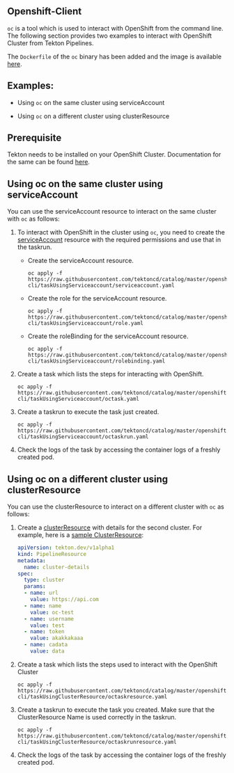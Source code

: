 ## Openshift-Client

`oc` is a tool which is used to interact with OpenShift from the command line. The following section provides two examples to interact with OpenShift Cluster from Tekton Pipelines.

The `Dockerfile` of the `oc` binary has been added and the image is available [here]( https://quay.io/repository/openshift-pipeline/openshift-cli).

## Examples:

- Using `oc` on the same cluster using serviceAccount

- Using `oc` on a different cluster using clusterResource

## Prerequisite 

Tekton needs to be installed on your OpenShift Cluster. Documentation for the same can be found [here](https://github.com/tektoncd/pipeline/blob/master/docs/install.md#installing-tekton-pipelines-on-openshift).

## Using oc on the same cluster using serviceAccount

You can use the serviceAccount resource to interact on the same cluster with `oc` as follows: 

1. To interact with OpenShift in the cluster using `oc`, you need to create the [serviceAccount](https://docs.openshift.com/container-platform/3.11/dev_guide/service_accounts.html) resource with the required permissions and use that in the taskrun.
    
    - Create the serviceAccount resource.
    
        ```
        oc apply -f https://raw.githubusercontent.com/tektoncd/catalog/master/openshift-cli/taskUsingServiceaccount/serviceaccount.yaml 
        ```
    
    - Create the role for the serviceAccount resource.
    
        ```
        oc apply -f https://raw.githubusercontent.com/tektoncd/catalog/master/openshift-cli/taskUsingServiceaccount/role.yaml 
        ```
    
    - Create the roleBinding for the serviceAccount resource.
    
        ```
        oc apply -f https://raw.githubusercontent.com/tektoncd/catalog/master/openshift-cli/taskUsingServiceaccount/rolebinding.yaml 
        ```
    
2. Create a task which lists the steps for interacting with OpenShift.
    ```
    oc apply -f https://raw.githubusercontent.com/tektoncd/catalog/master/openshift-cli/taskUsingServiceaccount/octask.yaml 
    ```

3. Create a taskrun to execute the task just created.
    ```
    oc apply -f https://raw.githubusercontent.com/tektoncd/catalog/master/openshift-cli/taskUsingServiceaccount/octaskrun.yaml 
    ```

4. Check the logs of the task by accessing the container logs of a freshly created pod.

## Using oc on a different cluster using clusterResource

You can use the clusterResource to interact on a different cluster with `oc` as follows: 

1. Create a [clusterResource](https://github.com/tektoncd/pipeline/blob/master/docs/resources.md#cluster-resource) with details for the second cluster. For example, here is a [sample ClusterResource](https://raw.githubusercontent.com/tektoncd/catalog/master/openshift-cli/taskUsingClusterResource/resource.yaml):

    ```yaml
    apiVersion: tekton.dev/v1alpha1
    kind: PipelineResource
    metadata:
      name: cluster-details
    spec:
      type: cluster
      params:
      - name: url
        value: https://api.com
      - name: name
        value: oc-test
      - name: username
        value: test
      - name: token
        value: akakkakaaa
      - name: cadata
        value: data
    ```
 
2. Create a task which lists the steps used to interact with the OpenShift Cluster
    
    ```
    oc apply -f https://raw.githubusercontent.com/tektoncd/catalog/master/openshift-cli/taskUsingClusterResource/octaskresource.yaml 
    ```

3. Create a taskrun to execute the task you created. Make sure that the ClusterResource Name is used correctly in the taskrun.

    ```
    oc apply -f https://raw.githubusercontent.com/tektoncd/catalog/master/openshift-cli/taskUsingClusterResource/octaskrunresource.yaml 
    ```

4. Check the logs of the task by accessing the container logs of the freshly created pod.